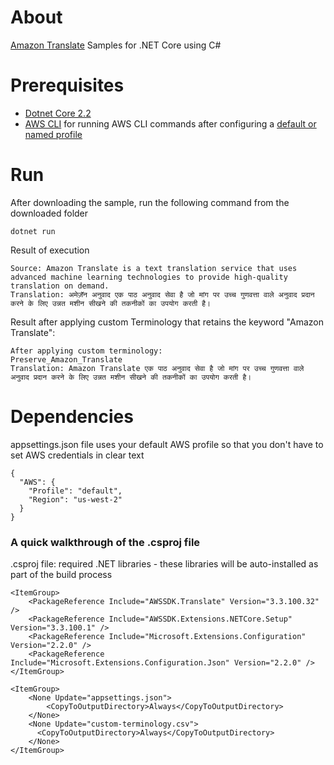 # About

[Amazon Translate](https://aws.amazon.com/translate/) Samples for .NET Core
using C#

# Prerequisites

- [Dotnet Core 2.2](https://dotnet.microsoft.com/download/dotnet-core/2.2)
- [AWS CLI](https://docs.aws.amazon.com/polly/latest/dg/setup-aws-cli.html) for
  running AWS CLI commands after configuring a
  [default or named profile](https://docs.aws.amazon.com/cli/latest/userguide/cli-chap-configure.html)

# Run

After downloading the sample, run the following command from the downloaded
folder

```
dotnet run
```

Result of execution

```
Source: Amazon Translate is a text translation service that uses advanced machine learning technologies to provide high-quality translation on demand.
Translation: अमेज़ॅन अनुवाद एक पाठ अनुवाद सेवा है जो मांग पर उच्च गुणवत्ता वाले अनुवाद प्रदान करने के लिए उन्नत मशीन सीखने की तकनीकों का उपयोग करती है।
```

Result after applying custom Terminology that retains the keyword "Amazon
Translate":

```
After applying custom terminology:
Preserve_Amazon_Translate
Translation: Amazon Translate एक पाठ अनुवाद सेवा है जो मांग पर उच्च गुणवत्ता वाले अनुवाद प्रदान करने के लिए उन्नत मशीन सीखने की तकनीकों का उपयोग करती है।
```

# Dependencies

appsettings.json file uses your default AWS profile so that you don't have to
set AWS credentials in clear text

```
{
  "AWS": {
    "Profile": "default",
    "Region": "us-west-2"
  }
}
```

### A quick walkthrough of the .csproj file

.csproj file: required .NET libraries - these libraries will be auto-installed
as part of the build process

```
<ItemGroup>
    <PackageReference Include="AWSSDK.Translate" Version="3.3.100.32" />
    <PackageReference Include="AWSSDK.Extensions.NETCore.Setup" Version="3.3.100.1" />
    <PackageReference Include="Microsoft.Extensions.Configuration" Version="2.2.0" />
    <PackageReference Include="Microsoft.Extensions.Configuration.Json" Version="2.2.0" />
</ItemGroup>

<ItemGroup>
    <None Update="appsettings.json">
        <CopyToOutputDirectory>Always</CopyToOutputDirectory>
    </None>
    <None Update="custom-terminology.csv">
      <CopyToOutputDirectory>Always</CopyToOutputDirectory>
    </None>
</ItemGroup>
```
